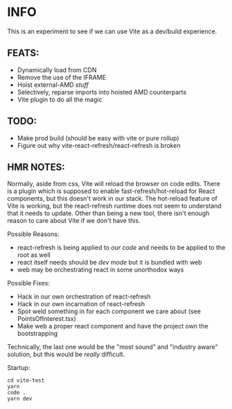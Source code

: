 # INFO
This is an experiment to see if we can use Vite as a dev/build experience.

## FEATS:
- Dynamically load from CDN
- Remove the use of the IFRAME
- Hoist external-AMD *stuff*
- Selectively, reparse imports into hoisted AMD counterparts
- Vite plugin to do all the magic

## TODO:
- Make prod build (should be easy with vite or pure rollup)
- Figure out why vite-react-refresh/react-refresh is broken

## HMR NOTES:
Normally, aside from css, Vite will reload the browser on code edits. There
is a plugin which is supposed to enable fast-refresh/hot-reload for React
components, but this doesn't work in our stack. The hot-reload feature of Vite
is working, but the react-refresh runtime does not seem to understand that it
needs to update. Other than being a new tool, there isn't enough reason to
care about Vite if we don't have this.

Possible Reasons:
- react-refresh is being applied to *our code* and needs to be applied to the root as well
- react itself needs should be *dev mode* but it is bundled with web
- web may be orchestrating react in some unorthodox ways

Possible Fixes:
- Hack in our own orchestration of react-refresh
- Hack in our own incarnation of react-refresh
- Spot weld something in for each component we care about (see PointsOfInterest.tsx)
- Make web a proper react component and have the project own the bootstrapping

Technically, the last one would be the "most sound" and "industry aware" solution, but
this would be *really* difficult.

Startup:
```
cd vite-test
yarn
code .
yarn dev
```
